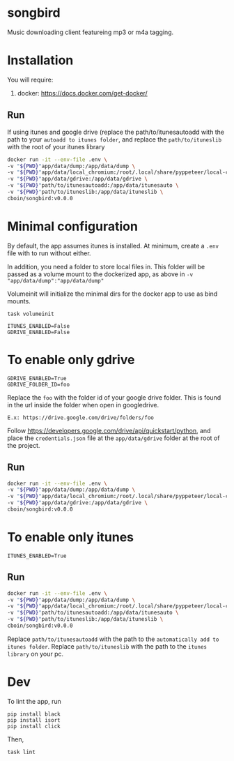 # songbird

Music downloading client featureing mp3 or m4a tagging.

# Installation

You will require:
1. docker: https://docs.docker.com/get-docker/

## Run
If using itunes and google drive (replace the path/to/itunesautoadd with the path to your `autoadd to itunes folder`, and replace the `path/to/ituneslib` with the root of your itunes library

```bash
docker run -it --env-file .env \
-v "${PWD}"app/data/dump:/app/data/dump \
-v "${PWD}"app/data/local_chromium:/root/.local/share/pyppeteer/local-chromium \
-v "${PWD}"app/data/gdrive:/app/data/gdrive \
-v "${PWD}"path/to/itunesautoadd:/app/data/itunesauto \
-v "${PWD}"path/to/ituneslib:/app/data/ituneslib \
cboin/songbird:v0.0.0

```

# Minimal configuration
By default, the app assumes itunes is installed. At minimum, create a `.env` file with to run without either.

In addition, you need a folder to store local files in. This folder will be passed as a volume mount to the
dockerized app, as above in `-v "app/data/dump":"app/data/dump"`

Volumeinit will initialize the minimal dirs for the docker app to use as bind mounts.
```
task volumeinit
```

```.env
ITUNES_ENABLED=False
GDRIVE_ENABLED=False
```

# To enable only gdrive

```.env
GDRIVE_ENABLED=True
GDRIVE_FOLDER_ID=foo
```
Replace the `foo` with the folder id of your google drive folder. This is found
in the url inside the folder when open in googledrive.

`E.x: https://drive.google.com/drive/folders/foo`


Follow https://developers.google.com/drive/api/quickstart/python, and place
the `credentials.json` file at the `app/data/gdrive` folder at the root of the project.

## Run

```bash
docker run -it --env-file .env \
-v "${PWD}"app/data/dump:/app/data/dump \
-v "${PWD}"app/data/local_chromium:/root/.local/share/pyppeteer/local-chromium \
-v "${PWD}"app/data/gdrive:/app/data/gdrive \
cboin/songbird:v0.0.0
```

# To enable only itunes
```.env
ITUNES_ENABLED=True
```

## Run

```bash
docker run -it --env-file .env \
-v "${PWD}"app/data/dump:/app/data/dump \
-v "${PWD}"app/data/local_chromium:/root/.local/share/pyppeteer/local-chromium \
-v "${PWD}"path/to/itunesautoadd:/app/data/itunesauto \
-v "${PWD}"path/to/ituneslib:/app/data/ituneslib \
cboin/songbird:v0.0.0
```

Replace `path/to/itunesautoadd` with the path to the `automatically add to itunes folder`.
Replace `path/to/ituneslib` with the path to the `itunes library` on your pc.

# Dev
To lint the app, run

```
pip install black
pip install isort
pip install click
```

Then,
```
task lint
```